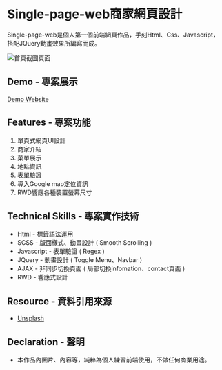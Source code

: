 # Single-page-web商家網頁設計

Single-page-web是個人第一個前端網頁作品，手刻Html、Css、Javascript，搭配JQuery動畫效果所編寫而成。

![首頁截圖頁面](https://github.com/gn00667340/single-page-web/blob/gh-pages/images/singlepage.gif)

## Demo - 專案展示

[Demo Website](https://gn00667340.github.io/single-page-web/)

## Features - 專案功能

  1. 單頁式網頁UI設計
  2. 商家介紹
  3. 菜單展示
  4. 地點資訊
  5. 表單驗證
  6. 導入Google map定位資訊
  7. RWD響應各種裝置螢幕尺寸

## Technical Skills - 專案實作技術

- Html - 標籤語法運用
- SCSS - 版面樣式、動畫設計 ( Smooth Scrolling )
- Javascript - 表單驗證 ( Regex ) 
- JQuery - 動畫設計 ( Toggle Menu、Navbar )
- AJAX - 非同步切換頁面 ( 局部切換infomation、contact頁面 )
- RWD - 響應式設計

## Resource - 資料引用來源

- [Unsplash](https://unsplash.com/)

## Declaration - 聲明

- 本作品內圖片、內容等，純粹為個人練習前端使用，不做任何商業用途。
